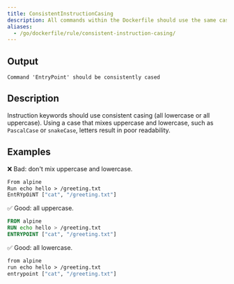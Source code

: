 ```yaml
---
title: ConsistentInstructionCasing
description: All commands within the Dockerfile should use the same casing (either upper or lower)
aliases:
  - /go/dockerfile/rule/consistent-instruction-casing/
---
```


## Output

```text
Command 'EntryPoint' should be consistently cased
```

## Description

Instruction keywords should use consistent casing (all lowercase or all
uppercase). Using a case that mixes uppercase and lowercase, such as
`PascalCase` or `snakeCase`, letters result in poor readability.

## Examples

❌ Bad: don't mix uppercase and lowercase.

```dockerfile
From alpine
Run echo hello > /greeting.txt
EntRYpOiNT ["cat", "/greeting.txt"]
```

✅ Good: all uppercase.

```dockerfile
FROM alpine
RUN echo hello > /greeting.txt
ENTRYPOINT ["cat", "/greeting.txt"]
```

✅ Good: all lowercase.

```dockerfile
from alpine
run echo hello > /greeting.txt
entrypoint ["cat", "/greeting.txt"]
```

